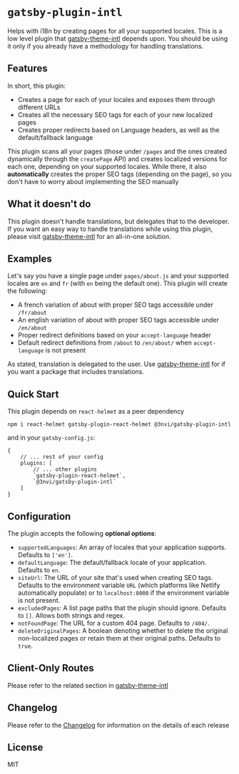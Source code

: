 # `gatsby-plugin-intl`

Helps with i18n by creating pages for all your supported locales. This is a low level plugin that
[gatsby-theme-intl](https://github.com/3nvi/gatsby-intl/tree/master/packages/gatsby-theme-intl) depends upon. You should
be using it only if you already have a methodology for handling translations.

## Features

In short, this plugin:

- Creates a page for each of your locales and exposes them through different URLs
- Creates all the necessary SEO tags for each of your new localized pages
- Creates proper redirects based on Language headers, as well as the default/fallback language

This plugin scans all your pages (those under `/pages` and the ones created dynamically
through the `createPage` API) and creates localized versions for each one, depending on your supported locales.
While there, it also **automatically** creates the proper SEO tags (depending on the page), so you don't
have to worry about implementing the SEO manually

## What it doesn't do

This plugin doesn't handle translations, but delegates that to the developer. If you want an easy way to
handle translations while using this plugin, please visit [gatsby-theme-intl](https://github.com/3nvi/gatsby-intl/tree/master/packages/gatsby-theme-intl) for an
all-in-one solution.

## Examples

Let's say you have a single page under `pages/about.js` and your supported locales are `en` and `fr` (with
`en` being the default one). This plugin will create the following:

- A french variation of about with proper SEO tags accessible under `/fr/about`
- An english variation of about with proper SEO tags accessible under `/en/about`
- Proper redirect definitions based on your `accept-language` header
- Default redirect definitions from `/about` to `/en/about/` when `accept-language` is not present

As stated, translation is delegated to the user. Use [gatsby-theme-intl](https://github.com/3nvi/gatsby-intl/tree/master/packages/gatsby-theme-intl) for
if you want a package that includes translations.

## Quick Start

This plugin depends on `react-helmet` as a peer dependency

```
npm i react-helmet gatsby-plugin-react-helmet @3nvi/gatsby-plugin-intl
```

and in your `gatsby-config.js`:

```
{
    // ... rest of your config
    plugins: [
        // ... other plugins
        `gatsby-plugin-react-helmet`,
        `@3nvi/gatsby-plugin-intl`
    ]
}

```

## Configuration

The plugin accepts the following **optional options**:

- `supportedLanguages`: An array of locales that your application supports. Defaults to `['en']`.
- `defaultLanguage`: The default/fallback locale of your application. Defaults to `en`.
- `siteUrl`: The URL of your site that's used when creating SEO tags. Defaults to the environment variable
  `URL` (which platforms like Netlify automatically populate) or to `localhost:8000` if the environment variable is not present.
- `excludedPages`: A list page paths that the plugin should ignore. Defaults to `[]`. Allows both strings and regex.
- `notFoundPage`: The URL for a custom 404 page. Defaults to `/404/`.
- `deleteOriginalPages`: A boolean denoting whether to delete the original non-localized pages or retain them at
  their original paths. Defaults to `true`.

## Client-Only Routes

Please refer to the related section in [gatsby-theme-intl](https://github.com/3nvi/gatsby-intl/tree/master/packages/gatsby-theme-intl)

## Changelog

Please refer to the [Changelog](https://github.com/3nvi/gatsby-intl/blob/master/packages/gatsby-plugin-intl/CHANGELOG.md) for information on the details of each release

## License

MIT
